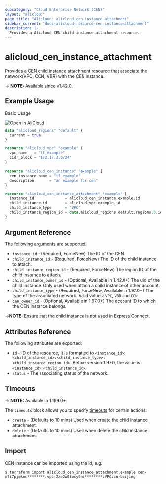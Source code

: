 ```yaml
---
subcategory: "Cloud Enterprise Network (CEN)"
layout: "alicloud"
page_title: "Alicloud: alicloud_cen_instance_attachment"
sidebar_current: "docs-alicloud-resource-cen-instance-attachment"
description: |-
  Provides a Alicloud CEN child instance attachment resource.
---
```


# alicloud_cen_instance_attachment

Provides a CEN child instance attachment resource that associate the network(VPC, CCN, VBR) with the CEN instance.

-> **NOTE:** Available since v1.42.0.

## Example Usage

Basic Usage

<div style="display: block;margin-bottom: 40px;"><div class="oics-button" style="float: right;position: absolute;margin-bottom: 10px;">
  <a href="https://api.aliyun.com/api-tools/terraform?resource=alicloud_cen_instance_attachment&exampleId=15793616-df4e-06df-591f-82ab8c62d69ed2f00bf2&activeTab=example&spm=docs.r.cen_instance_attachment.0.15793616df&intl_lang=EN_US" target="_blank">
    <img alt="Open in AliCloud" src="https://img.alicdn.com/imgextra/i1/O1CN01hjjqXv1uYUlY56FyX_!!6000000006049-55-tps-254-36.svg" style="max-height: 44px; max-width: 100%;">
  </a>
</div></div>

```terraform
data "alicloud_regions" "default" {
  current = true
}

resource "alicloud_vpc" "example" {
  vpc_name   = "tf_example"
  cidr_block = "172.17.3.0/24"
}

resource "alicloud_cen_instance" "example" {
  cen_instance_name = "tf_example"
  description       = "an example for cen"
}

resource "alicloud_cen_instance_attachment" "example" {
  instance_id              = alicloud_cen_instance.example.id
  child_instance_id        = alicloud_vpc.example.id
  child_instance_type      = "VPC"
  child_instance_region_id = data.alicloud_regions.default.regions.0.id
}
```
## Argument Reference

The following arguments are supported:

* `instance_id` - (Required, ForceNew) The ID of the CEN.
* `child_instance_id` - (Required, ForceNew) The ID of the child instance to attach.
* `child_instance_region_id` - (Required, ForceNew) The region ID of the child instance to attach.
* `child_instance_owner_id` - (Optional, Available in 1.42.0+) The uid of the child instance. Only used when attach a child instance of other account.
* `child_instance_type` - (Required, ForceNew, Available in 1.97.0+) The type of the associated network. Valid values: `VPC`, `VBR` and `CCN`.
* `cen_owner_id` - (Optional, Available in 1.97.0+) The account ID to which the CEN instance belongs.

->**NOTE:** Ensure that the child instance is not used in Express Connect.

## Attributes Reference

The following attributes are exported:

* `id` - ID of the resource, It is formatted to `<instance_id>:<child_instance_id>:<child_instance_type>:<child_instance_region_id>`. Before version 1.97.0, the value is `<instance_id>:<child_instance_id>`.
* `status` - The associating status of the network.

## Timeouts

-> **NOTE:** Available in 1.199.0+.

The `timeouts` block allows you to specify [timeouts](https://www.terraform.io/docs/configuration-0-11/resources.html#timeouts) for certain actions:

* `create` - (Defaults to 10 mins) Used when create the child instance attachment.
* `delete` - (Defaults to 10 mins) Used when delete the child instance attachment.

## Import

CEN instance can be imported using the id, e.g.

```shell
$ terraform import alicloud_cen_instance_attachment.example cen-m7i7pjmkon********:vpc-2ze2w07mcy9nz********:VPC:cn-beijing
```
